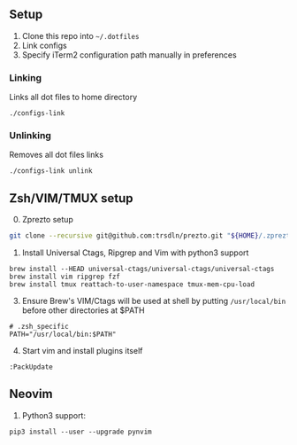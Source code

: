 ## Setup

1. Clone this repo into `~/.dotfiles`
2. Link configs
3. Specify iTerm2 configuration path manually in preferences

### Linking

Links all dot files to home directory

```
./configs-link
```

### Unlinking

Removes all dot files links

```
./configs-link unlink
```

## Zsh/VIM/TMUX setup

0. Zprezto setup

```sh
git clone --recursive git@github.com:trsdln/prezto.git "${HOME}/.zprezto"
```

1. Install Universal Ctags, Ripgrep and Vim with python3 support

```
brew install --HEAD universal-ctags/universal-ctags/universal-ctags
brew install vim ripgrep fzf
brew install tmux reattach-to-user-namespace tmux-mem-cpu-load
```

3. Ensure Brew's VIM/Ctags will be used at shell by putting `/usr/local/bin` before other directories at $PATH

```
# .zsh_specific
PATH="/usr/local/bin:$PATH"
```

4. Start vim and install plugins itself

```
:PackUpdate
```

## Neovim

1. Python3 support:

```
pip3 install --user --upgrade pynvim
```
